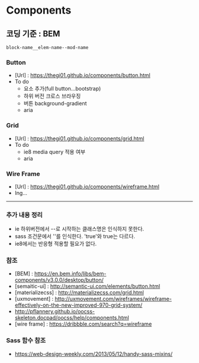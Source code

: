 # Components

## 코딩 기준 : BEM 
	block-name__elem-name--mod-name

<!-- ## Semantic UI 분류 
1. Elements 
2. Collections
3. Views
4. Modules -->

<!-- ## Elements -->

<!-- ### Blocks -->


### Button 
- [Url] : https://thegi01.github.io/components/button.html 
- To do 
	- 요소 추가(full button...bootstrap)
	- 하위 버전 크로스 브라우징
	- 버튼 background-gradient
	- aria

### Grid
- [Url] : https://thegi01.github.io/components/grid.html
- To do 
	- ie8 media query 적용 여부
	- aria

### Wire Frame
- [Url] : https://thegi01.github.io/components/wireframe.html
- Ing...


*** 


### 추가 내용 정리
- ie 하위버전에서 --로 시작하는 클래스명은 인식하지 못한다.
- sass 조건문에서 ''를 인식한다. 'true'와 true는 다르다.
- ie8에서는 반응형 적용할 필요가 없다.

### 참조
- [BEM] : https://en.bem.info/libs/bem-components/v3.0.0/desktop/button/
- [semaitic-ui] : http://semantic-ui.com/elements/button.html
- [materializecss] : http://materializecss.com/grid.html
- [uxmovement] : http://uxmovement.com/wireframes/wireframe-effectively-on-the-new-improved-970-grid-system/
- http://pflannery.github.io/oocss-skeleton.docpad/oocss/help/components.html
- [wire frame] : https://dribbble.com/search?q=wireframe

### Sass 함수 참조
- https://web-design-weekly.com/2013/05/12/handy-sass-mixins/
